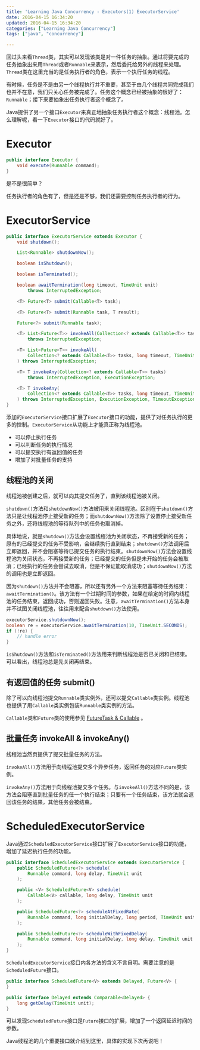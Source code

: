 ```yaml
---
title: 'Learning Java Concurrency - Executors(1) ExecutorService'
date: 2016-04-15 16:34:20
updated: 2016-04-15 16:34:20
categories: ["Learning Java Concurrency"]
tags: ["java", "concurrency"]

---
```


回过头来看`Thread`类，其实可以发现该类是对一件任务的抽象。通过将要完成的任务抽象出来用`Thread`或者`Runnable`来表示，然后委托给另外的线程来处理。`Thread`类在这里充当的是任务执行者的角色，表示一个执行任务的线程。

有时候，任务是不是由另一个线程执行并不重要，甚至于由几个线程共同完成我们也并不在意，我们只关心任务被完成了。任务这个概念已经被抽象的很好了：`Runnable`；接下来要抽象出任务执行者这个概念了。

Java提供了另一个接口`Executor`来真正地抽象任务执行者这个概念：线程池。怎么理解呢，看一下`Executor`接口的代码就好了。

<!-- More -->

# Executor

```java
public interface Executor {
    void execute(Runnable command);
}
```

是不是很简单？

任务执行者的角色有了，但是还是不够，我们还需要控制任务执行者的行为。

# ExecutorService

```java
public interface ExecutorService extends Executor {
    void shutdown();

    List<Runnable> shutdownNow();

    boolean isShutdown();

    boolean isTerminated();

    boolean awaitTermination(long timeout, TimeUnit unit)
        throws InterruptedException;

    <T> Future<T> submit(Callable<T> task);

    <T> Future<T> submit(Runnable task, T result);

    Future<?> submit(Runnable task);

    <T> List<Future<T>> invokeAll(Collection<? extends Callable<T>> tasks)
        throws InterruptedException;

    <T> List<Future<T>> invokeAll(
        Collection<? extends Callable<T>> tasks, long timeout, TimeUnit unit
    ) throws InterruptedException;

    <T> T invokeAny(Collection<? extends Callable<T>> tasks)
        throws InterruptedException, ExecutionException;

    <T> T invokeAny(
        Collection<? extends Callable<T>> tasks, long timeout, TimeUnit unit
    ) throws InterruptedException, ExecutionException, TimeoutException;
}
```

添加的`ExecutorService`接口扩展了`Executor`接口的功能，提供了对任务执行的更多的控制。`ExecutorService`从功能上才能真正称为线程池。

- 可以停止执行任务
- 可以判断任务的执行情况
- 可以提交执行有返回值的任务
- 增加了对批量任务的支持

## 线程池的关闭

线程池被创建之后，就可以向其提交任务了，直到该线程池被关闭。

`shutdown()`方法和`shutdownNow()`方法被用来关闭线程池。区别在于`shutdown()`方法只是让线程池停止接受新的任务；而`shutdownNow()`方法除了设置停止接受新任务之外，还将线程池的等待队列中的任务也取消掉。

具体地说，就是`shutdown()`方法会设置线程池为关闭状态，不再接受新的任务；原有的已经提交的任务不受影响，会继续执行直到结束；`shutdown()`方法调用后立即返回，并不会阻塞等待已提交任务的执行结束。`shutdownNow()`方法会设置线程池为关闭状态，不再接受新的任务；已经提交的任务但是未开始的任务会被取消；已经执行的任务会尝试去取消，但是不保证能取消成功；`shutdownNow()`方法的调用也是立即返回。

因为`shutdown()`方法并不会阻塞，所以还有另外一个方法来阻塞等待任务结束：`awaitTermination()`。该方法有一个过期时间的参数，如果在给定的时间内线程池的任务结束，返回成功，否则返回失败。注意，`awaitTermination()`方法本身并不试图关闭线程池，往往用来配合`shutdown()`方法使用。

```java
executorService.shutdownNow();
boolean re = executorService.awaitTermination(10, TimeUnit.SECONDS);
if (!re) {
    // handle error
}
```

`isShutdown()`方法和`isTerminated()`方法用来判断线程池是否已关闭和已结束。可以看出，线程池总是先关闭再结束。

## 有返回值的任务 submit()

除了可以向线程池提交`Runnable`类实例外，还可以提交`Callable`类实例。线程池也提供了用`Callable`类实例包装`Runnable`类实例的方法。

`Callable`类和`Future`类的使用参见 [FutureTask & Callable](/2016/04/13/learning-java-concurrency-futuretask-callable/) 。

## 批量任务 invokeAll & invokeAny()

线程池当然页提供了提交批量任务的方法。

`invokeAll()`方法用于向线程池提交多个异步任务，返回任务的对应`Future`类实例。

`invokeAny()`方法用于向线程池提交多个任务。与`invokeAll()`方法不同的是，该方法会阻塞直到批量任务的任一个执行结束；只要有一个任务结束，该方法就会返回该任务的结果，其他任务会被结束。

# ScheduledExecutorService

Java通过`ScheduledExecutorService`接口扩展了`ExecutorService`接口的功能，增加了延迟执行任务的功能。

```java
public interface ScheduledExecutorService extends ExecutorService {
    public ScheduledFuture<?> schedule(
        Runnable command, long delay, TimeUnit unit
    );

    public <V> ScheduledFuture<V> schedule(
        Callable<V> callable, long delay, TimeUnit unit
    );

    public ScheduledFuture<?> scheduleAtFixedRate(
        Runnable command, long initialDelay, long period, TimeUnit unit
    );

    public ScheduledFuture<?> scheduleWithFixedDelay(
        Runnable command, long initialDelay, long delay, TimeUnit unit
    );
}
```

`ScheduledExecutorService`接口内各方法的含义不言自明。需要注意的是`ScheduledFuture`接口。

```java
public interface ScheduledFuture<V> extends Delayed, Future<V> {
}

public interface Delayed extends Comparable<Delayed> {
    long getDelay(TimeUnit unit);
}
```

可以发现`ScheduledFuture`接口是`Future`接口的扩展，增加了一个返回延迟时间的参数。

Java线程池的几个重要接口就介绍到这里，具体的实现下次再说吧！
